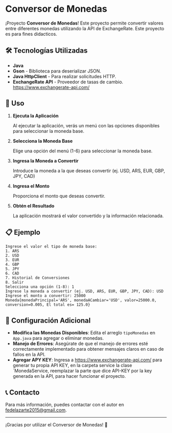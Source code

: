 # Conversor de Monedas

¡Proyecto **Conversor de Monedas**! Este proyecto permite convertir valores entre diferentes monedas utilizando la API de ExchangeRate. Este proyecto es para fines didacticos.

## 🛠️ Tecnologías Utilizadas

- **Java**
- **Gson** - Biblioteca para deserializar JSON.
- **Java HttpClient** - Para realizar solicitudes HTTP.
- **ExchangeRate API** - Proveedor de tasas de cambio. https://www.exchangerate-api.com/

## 🧩 Uso

1. **Ejecuta la Aplicación**

   Al ejecutar la aplicación, verás un menú con las opciones disponibles para seleccionar la moneda base.

2. **Selecciona la Moneda Base**

   Elige una opción del menú (1-6) para seleccionar la moneda base.

3. **Ingresa la Moneda a Convertir**

   Introduce la moneda a la que deseas convertir (ej. USD, ARS, EUR, GBP, JPY, CAD)

4. **Ingresa el Monto**

   Proporciona el monto que deseas convertir.

5. **Obtén el Resultado**

   La aplicación mostrará el valor convertido y la información relacionada.

## 📋 Ejemplo

```
Ingrese el valor el tipo de moneda base:
1. ARS
2. USD
3. EUR
4. GBP
5. JPY
6. CAD
7. Historial de Conversiones
8. Salir
Selecciona una opción (1-8): 1
Ingrese la moneda a convertir (ej. USD, ARS, EUR, GBP, JPY, CAD): USD
Ingrese el monto a convertir: 25000
Moneda{monedaPrincipal='ARS', monedaACambiar='USD', valor=25000.0, conversion=0.005, El total es= 125.0}

```

## 🔧 Configuración Adicional

- **Modifica las Monedas Disponibles**: Edita el arreglo `tipoMonedas` en `App.java` para agregar o eliminar monedas.
- **Manejo de Errores**: Asegúrate de que el manejo de errores esté correctamente implementado para obtener mensajes claros en caso de fallos en la API.
- **Agregar APY KEY**: Ingresa a https://www.exchangerate-api.com/ para generar tu propia API KEY, en la carpeta service la clase `MonedaService, reemplazar la parte que dice API-KEY por la key generada en la API, para hacer funcionar el proyecto.

## 📞 Contacto

Para más información, puedes contactar con el autor en [fedelazarte2015@gmail.com](mailto:tu_email@ejemplo.com).

---

¡Gracias por utilizar el Conversor de Monedas! 🌟
